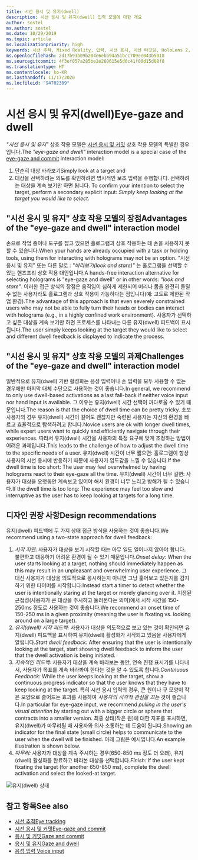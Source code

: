 ```yaml
---
title: 시선 응시 및 유지(dwell)
description: 시선 응시 및 유지(dwell) 입력 모델에 대한 개요
author: sostel
ms.author: sostel
ms.date: 10/29/2019
ms.topic: article
ms.localizationpriority: high
keywords: 시선 추적, Mixed Reality, 입력, 시선 응시, 시선 타깃팅, HoloLens 2, 시선 기반 선택, 유지, 혼합 현실 헤드셋, windows mixed reality 헤드셋, 가상 현실 헤드셋, HoloLens, MRTK, Mixed Reality Toolkit, 디자인
ms.openlocfilehash: 2d17b93b09b204e6ebb94a51bcc709ee043b5018
ms.sourcegitcommit: 4f3ef057a285be2e260615e5d6c41f00d15d08f8
ms.translationtype: HT
ms.contentlocale: ko-KR
ms.lasthandoff: 11/17/2020
ms.locfileid: "94702309"
---
```

# <a name="eye-gaze-and-dwell"></a><span data-ttu-id="5f7f1-104">시선 응시 및 유지(dwell)</span><span class="sxs-lookup"><span data-stu-id="5f7f1-104">Eye-gaze and dwell</span></span>

<span data-ttu-id="5f7f1-105">_"시선 응시 및 유지"_ 상호 작용 모델은 [시선 응시 및 커밋](gaze-and-commit.md) 상호 작용 모델의 특별한 경우입니다.</span><span class="sxs-lookup"><span data-stu-id="5f7f1-105">The _"eye-gaze and dwell"_ interaction model is a special case of the [eye-gaze and commit](gaze-and-commit.md) interaction model:</span></span>
1. <span data-ttu-id="5f7f1-106">단순히 대상 바라보기</span><span class="sxs-lookup"><span data-stu-id="5f7f1-106">Simply look at a target and</span></span> 
2. <span data-ttu-id="5f7f1-107">대상을 선택하려는 의도를 확인하려면 명시적인 보조 입력을 수행합니다. 선택하려는 대상을 계속 보기만 하면 됩니다. </span><span class="sxs-lookup"><span data-stu-id="5f7f1-107">To confirm your intention to select the target, perform a secondary explicit input: _Simply keep looking at the target you would like to select_.</span></span>

## <a name="advantages-of-the-eye-gaze-and-dwell-interaction-model"></a><span data-ttu-id="5f7f1-108">"시선 응시 및 유지" 상호 작용 모델의 장점</span><span class="sxs-lookup"><span data-stu-id="5f7f1-108">Advantages of the "eye-gaze and dwell" interaction model</span></span> 
<span data-ttu-id="5f7f1-109">손으로 작업 중이나 도구를 잡고 있으면 홀로그램과 상호 작용하는 데 손을 사용하지 못할 수 있습니다.</span><span class="sxs-lookup"><span data-stu-id="5f7f1-109">When your hands are already occupied with a task or holding tools, using them for interacting with holograms may not be an option.</span></span>
<span data-ttu-id="5f7f1-110">"시선 응시 및 유지" 또는 다른 말로 : _"바라보기(look and stare)"_ 는 홀로그램을 선택할 수 있는 핸즈프리 상호 작용 대안입니다.</span><span class="sxs-lookup"><span data-stu-id="5f7f1-110">A hands-free interaction alternative for selecting holograms is "eye-gaze and dwell" or in other words: _"look and stare"_.</span></span> <span data-ttu-id="5f7f1-111">이러한 접근 방식의 장점은 움직임이 심하게 제한되어 머리나 몸을 완전히 돌릴 수 없는 사용자라도 홀로그램과 상호 작용이 가능하다는 점입니다(예: 고도로 제한된 작업 환경).</span><span class="sxs-lookup"><span data-stu-id="5f7f1-111">The advantage of this approach is that even severely constrained users who may not be able to fully turn their heads or bodies can interact with holograms (e.g., in a highly confined work environment).</span></span>
<span data-ttu-id="5f7f1-112">사용자가 선택하고 싶은 대상을 계속 보기만 하면 프로세스를 나타내는 다른 유지(dwell) 피드백이 표시됩니다.</span><span class="sxs-lookup"><span data-stu-id="5f7f1-112">The user simply keeps looking at the target they would like to select and different dwell feedback is displayed to indicate the process.</span></span>


## <a name="challenges-of-the-eye-gaze-and-dwell-interaction-model"></a><span data-ttu-id="5f7f1-113">"시선 응시 및 유지" 상호 작용 모델의 과제</span><span class="sxs-lookup"><span data-stu-id="5f7f1-113">Challenges of the "eye-gaze and dwell" interaction model</span></span>
<span data-ttu-id="5f7f1-114">일반적으로 유지(dwell) 기반 활성화는 음성 입력이나 손 입력을 모두 사용할 수 없는 경우에만 마지막 대체 수단으로 사용하는 것이 좋습니다.</span><span class="sxs-lookup"><span data-stu-id="5f7f1-114">In general, we  recommend to only use dwell-based activations as a last fall-back if neither voice input nor hand input is available.</span></span> <span data-ttu-id="5f7f1-115">그 이유는 유지(dwell) 시간 선택이 까다로울 수 있기 때문입니다.</span><span class="sxs-lookup"><span data-stu-id="5f7f1-115">The reason is that the choice of dwell time can be pretty tricky.</span></span> <span data-ttu-id="5f7f1-116">초보 사용자의 경우 유지(dwell) 시간이 길어도 괜찮지만 숙련된 사용자는 자신의 환경을 빠르고 효율적으로 탐색하려고 합니다.</span><span class="sxs-lookup"><span data-stu-id="5f7f1-116">Novice users are ok with longer dwell times, while expert users want to quickly and efficiently navigate through their experiences.</span></span> <span data-ttu-id="5f7f1-117">따라서 유지(dwell) 시간을 사용자의 특정 요구에 맞게 조정하는 방법이 어려운 과제입니다.</span><span class="sxs-lookup"><span data-stu-id="5f7f1-117">This leads to the challenge of how to adjust the dwell time to the specific needs of a user.</span></span>
<span data-ttu-id="5f7f1-118">유지(dwell) 시간이 너무 짧으면: 홀로그램이 항상 사용자의 시선 응시에 반응하기 때문에 사용자가 압도감을 느낄 수 있습니다.</span><span class="sxs-lookup"><span data-stu-id="5f7f1-118">If the dwell time is too short: The user may feel overwhelmed by having holograms react to their eye-gaze all the time.</span></span> <span data-ttu-id="5f7f1-119">유지(dwell) 시간이 너무 길면: 사용자가 대상을 오랫동안 계속보고 있어야 해서 환경이 너무 느리고 방해가 될 수 있습니다.</span><span class="sxs-lookup"><span data-stu-id="5f7f1-119">If the dwell time is too long: The experience may feel too slow and interruptive as the user has to keep looking at targets for a long time.</span></span>

## <a name="design-recommendations"></a><span data-ttu-id="5f7f1-120">디자인 권장 사항</span><span class="sxs-lookup"><span data-stu-id="5f7f1-120">Design recommendations</span></span>
<span data-ttu-id="5f7f1-121">유지(dwell) 피드백에 두 가지 상태 접근 방식을 사용하는 것이 좋습니다.</span><span class="sxs-lookup"><span data-stu-id="5f7f1-121">We recommend using a two-state approach for dwell feedback:</span></span>
1. <span data-ttu-id="5f7f1-122">*시작 지연*: 사용자가 대상을 보기 시작할 때는 아무 일도 일어나지 않아야 합니다. 불편하고 대응하기 어려운 환경이 될 수 있기 때문입니다.</span><span class="sxs-lookup"><span data-stu-id="5f7f1-122">*Onset delay*: When the user starts looking at a target, nothing should immediately happen as this may result in an unpleasant and overwhelming user experience.</span></span> <span data-ttu-id="5f7f1-123">그 대신 사용자가 대상을 의도적으로 응시하는지 아니면 그냥 훑어보고 있는지를 감지하기 위한 타이머를 시작합니다.</span><span class="sxs-lookup"><span data-stu-id="5f7f1-123">Instead start a timer to detect whether the user is intentionally staring at the target or merely glancing over it.</span></span>
<span data-ttu-id="5f7f1-124">지정된 근접성(사용자가 큰 대상을 주시하고 둘러본다는 의미)에서 시작 시간을 150-250ms 정도로 사용하는 것이 좋습니다.</span><span class="sxs-lookup"><span data-stu-id="5f7f1-124">We recommend an onset time of 150-250 ms in a given proximity (meaning the user is fixating vs. looking around on a large target).</span></span>  
2. <span data-ttu-id="5f7f1-125">*유지(dwell) 시작 피드백:* 사용자가 대상을 의도적으로 보고 있는 것이 확인되면 유지(dwell) 피드백을 표시하여 유지(dwell) 활성화가 시작되고 있음을 사용자에게 알립니다.</span><span class="sxs-lookup"><span data-stu-id="5f7f1-125">*Start dwell feedback:* After ensuring that the user is intentionally looking at the target, start showing dwell feedback to inform the user that the dwell activation is being initiated.</span></span> 
3. <span data-ttu-id="5f7f1-126">*지속적인 피드백:* 사용자가 대상을 계속 바라보는 동안, 연속 진행 표시기를 나타내서, 사용자가 목표를 계속 바라봐야 한다는 것을 알 수 있도록 합니다.</span><span class="sxs-lookup"><span data-stu-id="5f7f1-126">*Continuous Feedback:* While the user keeps looking at the target, show a continuous progress indicator so that the user knows that they have to keep looking at the target.</span></span> <span data-ttu-id="5f7f1-127">특히 시선 응시 입력의 경우, 큰 원이나 구 모양이 작은 모양으로 줄어드는 효과를 사용하여 _사용자의 시각적 관심을 끄는_ 것이 좋습니다.</span><span class="sxs-lookup"><span data-stu-id="5f7f1-127">In particular for eye-gaze input, we recommend _pulling in the user's visual attention_ by starting out with a bigger circle or sphere that contracts into a smaller version.</span></span> <span data-ttu-id="5f7f1-128">최종 상태(작은 원)에 대한 지표를 표시하면, 유지(dwell)가 마무리될 때 사용자와 의사 소통하는 데 도움이 됩니다.</span><span class="sxs-lookup"><span data-stu-id="5f7f1-128">Showing an indicator for the final state (small circle) helps to communicate to the user when the dwell will be finished.</span></span> <span data-ttu-id="5f7f1-129">아래 그림은 예시입니다.</span><span class="sxs-lookup"><span data-stu-id="5f7f1-129">An example illustration is shown below.</span></span> 
4. <span data-ttu-id="5f7f1-130">*마무리:* 사용자가 대상을 계속 주시하는 경우(650-850 ms 정도 더 오래), 유지(dwell) 활성화를 완료하고 바라본 대상을 선택합니다.</span><span class="sxs-lookup"><span data-stu-id="5f7f1-130">*Finish:* If the user kept fixating the target (for another 650-850 ms), complete the dwell activation and select the looked-at target.</span></span>

![유지(dwell) 상태](images/eyes_dwellstate_recommendation.png)<br>

## <a name="see-also"></a><span data-ttu-id="5f7f1-132">참고 항목</span><span class="sxs-lookup"><span data-stu-id="5f7f1-132">See also</span></span>
* [<span data-ttu-id="5f7f1-133">시선 추적</span><span class="sxs-lookup"><span data-stu-id="5f7f1-133">Eye tracking</span></span>](eye-tracking.md)
* [<span data-ttu-id="5f7f1-134">시선 응시 및 커밋</span><span class="sxs-lookup"><span data-stu-id="5f7f1-134">Eye-gaze and commit</span></span>](gaze-and-commit-eyes.md)
* [<span data-ttu-id="5f7f1-135">응시 및 커밋</span><span class="sxs-lookup"><span data-stu-id="5f7f1-135">Gaze and commit</span></span>](gaze-and-commit.md)
* [<span data-ttu-id="5f7f1-136">응시 및 유지</span><span class="sxs-lookup"><span data-stu-id="5f7f1-136">Gaze and dwell</span></span>](gaze-and-dwell.md)
* [<span data-ttu-id="5f7f1-137">음성 입력 </span><span class="sxs-lookup"><span data-stu-id="5f7f1-137">Voice input</span></span>](../out-of-scope/voice-design.md)
